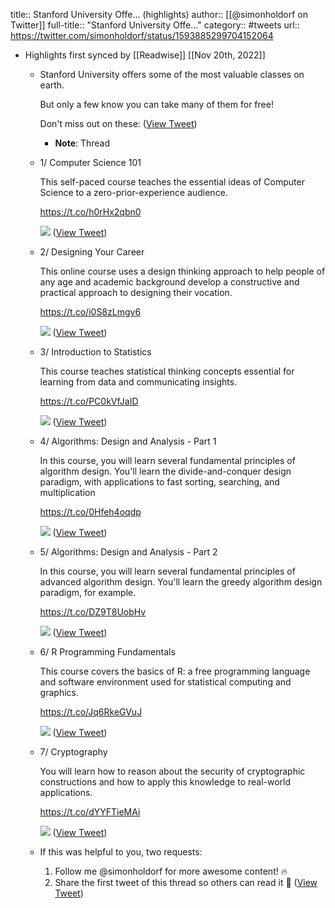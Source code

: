 title:: Stanford University Offe... (highlights)
author:: [[@simonholdorf on Twitter]]
full-title:: "Stanford University Offe..."
category:: #tweets
url:: https://twitter.com/simonholdorf/status/1593885299704152064

- Highlights first synced by [[Readwise]] [[Nov 20th, 2022]]
	- Stanford University offers some of the most valuable classes on earth.
	  
	  But only a few know you can take many of them for free!
	  
	  Don't miss out on these: ([View Tweet](https://twitter.com/simonholdorf/status/1593885299704152064))
		- **Note**: Thread
	- 1/ Computer Science 101
	  
	  This self-paced course teaches the essential ideas of Computer Science to a zero-prior-experience audience.
	  
	  https://t.co/h0rHx2qbn0 
	  
	  ![](https://pbs.twimg.com/media/Fh6eMkyXwAAtBoI.jpg) ([View Tweet](https://twitter.com/simonholdorf/status/1593885303902588929))
	- 2/ Designing Your Career
	  
	  This online course uses a design thinking approach to help people of any age and academic background develop a constructive and practical approach to designing their vocation.
	  
	  https://t.co/i0S8zLmgv6 
	  
	  ![](https://pbs.twimg.com/media/Fh6eM2VWQAEojhl.jpg) ([View Tweet](https://twitter.com/simonholdorf/status/1593885308923297794))
	- 3/ Introduction to Statistics
	  
	  This course teaches statistical thinking concepts essential for learning from data and communicating insights.
	  
	  https://t.co/PC0kVfJaID 
	  
	  ![](https://pbs.twimg.com/media/Fh6eNQZXoAME0_I.jpg) ([View Tweet](https://twitter.com/simonholdorf/status/1593885313688309761))
	- 4/ Algorithms: Design and Analysis - Part 1
	  
	  In this course, you will learn several fundamental principles of algorithm design. You'll learn the divide-and-conquer design paradigm, with applications to fast sorting, searching, and multiplication
	  
	  https://t.co/0Hfeh4oqdp 
	  
	  ![](https://pbs.twimg.com/media/Fh6eN5RXoAA5UaQ.jpg) ([View Tweet](https://twitter.com/simonholdorf/status/1593885318918205443))
	- 5/ Algorithms: Design and Analysis - Part 2
	  
	  In this course, you will learn several fundamental principles of advanced algorithm design. You'll learn the greedy algorithm design paradigm, for example.
	  
	  https://t.co/DZ9T8UobHv 
	  
	  ![](https://pbs.twimg.com/media/Fh6eOGtWQAIMs4X.jpg) ([View Tweet](https://twitter.com/simonholdorf/status/1593885324052426754))
	- 6/ R Programming Fundamentals
	  
	  This course covers the basics of R: a free programming language and software environment used for statistical computing and graphics.
	  
	  https://t.co/Jq6RkeGVuJ 
	  
	  ![](https://pbs.twimg.com/media/Fh6eOUTXoAA_rPY.jpg) ([View Tweet](https://twitter.com/simonholdorf/status/1593885329014099969))
	- 7/ Cryptography
	  
	  You will learn how to reason about the security of cryptographic constructions and how to apply this knowledge to real-world applications.
	  
	  https://t.co/dYYFTieMAi 
	  
	  ![](https://pbs.twimg.com/media/Fh6eOxzWAAEQqcH.jpg) ([View Tweet](https://twitter.com/simonholdorf/status/1593885333652897792))
	- If this was helpful to you, two requests:
	  
	  1. Follow me @simonholdorf for more awesome content! 🔥
	  2. Share the first tweet of this thread so others can read it 🙏 ([View Tweet](https://twitter.com/simonholdorf/status/1593885338270695425))